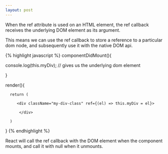```yaml
---
layout: post
---
```


When the ref attribute is used on an HTML element, the ref callback receives the underlying DOM element as its argument.

This means we can use the ref callback to store a reference to a particular dom node, and subsequently use it with the native DOM api.

{% highlight javascript %}
componentDidMount(){
  
  console.log(this.myDiv); // gives us the underlying dom element

}

render(){		

      return (

         <div className="my-div-class" ref={(el) => this.myDiv = el}>

          </div>

      )

 }
{% endhighlight %}

React will call the ref callback with the DOM element when the component mounts, and call it with null when it unmounts.
